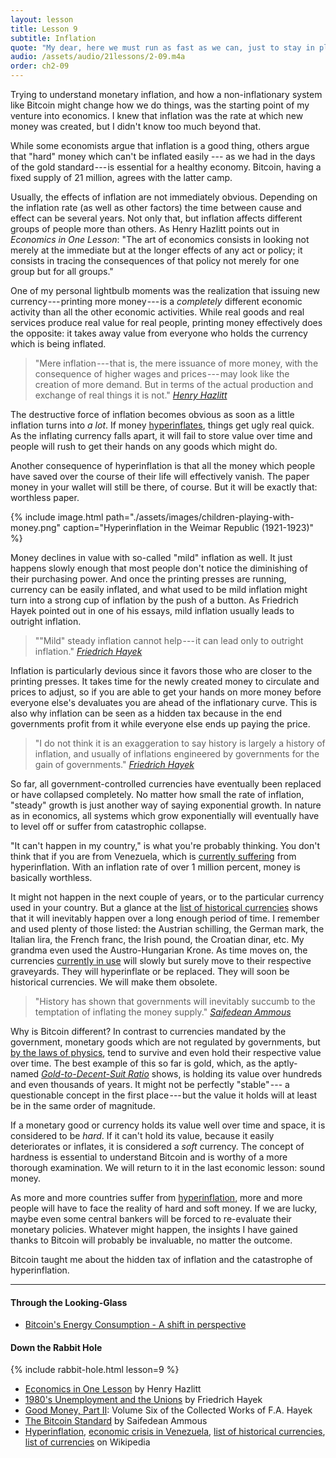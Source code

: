 ```yaml
---
layout: lesson
title: Lesson 9
subtitle: Inflation
quote: "My dear, here we must run as fast as we can, just to stay in place. And if you wish to go anywhere you must run twice as fast as that."
audio: /assets/audio/21lessons/2-09.m4a
order: ch2-09
---
```


Trying to understand monetary inflation, and how a non-inflationary
system like Bitcoin might change how we do things, was the starting
point of my venture into economics. I knew that inflation was the rate
at which new money was created, but I didn't know too much beyond that.

While some economists argue that inflation is a good thing, others argue
that "hard" money which can't be inflated easily --- as we had in the
days of the gold standard --- is essential for a healthy economy.
Bitcoin, having a fixed supply of 21 million, agrees with the latter
camp.

Usually, the effects of inflation are not immediately obvious. Depending
on the inflation rate (as well as other factors) the time between cause
and effect can be several years. Not only that, but inflation affects
different groups of people more than others. As Henry Hazlitt points out
in *Economics in One Lesson*: "The art of economics consists in looking
not merely at the immediate but at the longer effects of any act or
policy; it consists in tracing the consequences of that policy not
merely for one group but for all groups."

One of my personal lightbulb moments was the realization that issuing
new currency --- printing more money --- is a *completely* different
economic activity than all the other economic activities. While real
goods and real services produce real value for real people, printing
money effectively does the opposite: it takes away value from everyone
who holds the currency which is being inflated.

> "Mere inflation --- that is, the mere issuance of more money, with the
> consequence of higher wages and prices --- may look like the creation
> of more demand. But in terms of the actual production and exchange of
> real things it is not."
> <cite>[Henry Hazlitt]</cite>

The destructive force of inflation becomes obvious as soon as a little
inflation turns into *a lot*. If money [hyperinflates], things get ugly
real quick. As the inflating currency falls apart, it will fail to store
value over time and people will rush to get their hands on any goods
which might do.

Another consequence of hyperinflation is that all the money which people
have saved over the course of their life will effectively vanish. The
paper money in your wallet will still be there, of course. But it will
be exactly that: worthless paper.


{% include image.html path="./assets/images/children-playing-with-money.png" caption="Hyperinflation in the Weimar Republic (1921-1923)" %}

Money declines in value with so-called "mild" inflation as well. It
just happens slowly enough that most people don't notice the diminishing
of their purchasing power. And once the printing presses are running,
currency can be easily inflated, and what used to be mild inflation
might turn into a strong cup of inflation by the push of a button. As
Friedrich Hayek pointed out in one of his essays, mild inflation usually
leads to outright inflation.

> ""Mild" steady inflation cannot help --- it can lead only to outright
> inflation."
> <cite>[Friedrich Hayek][inflation cannot help]</cite>

Inflation is particularly devious since it favors those who are closer
to the printing presses. It takes time for the newly created money to
circulate and prices to adjust, so if you are able to get your hands on
more money before everyone else's devaluates you are ahead of the
inflationary curve. This is also why inflation can be seen as a hidden
tax because in the end governments profit from it while everyone else
ends up paying the price.

> "I do not think it is an exaggeration to say history is largely a
> history of inflation, and usually of inflations engineered by
> governments for the gain of governments."
> <cite>[Friedrich Hayek][history of inflation]</cite>

So far, all government-controlled currencies have eventually been
replaced or have collapsed completely. No matter how small the rate of
inflation, "steady" growth is just another way of saying exponential
growth. In nature as in economics, all systems which grow exponentially
will eventually have to level off or suffer from catastrophic collapse.

"It can't happen in my country," is what you're probably thinking. You
don't think that if you are from Venezuela, which is [currently
suffering][wiki-venezuela] from hyperinflation. With an inflation rate of over 1 million
percent, money is basically worthless.

It might not happen in the next couple of years, or to the particular
currency used in your country. But a glance at the [list of historical
currencies] shows that it will inevitably happen over a long enough period of
time. I remember and used plenty of those listed: the Austrian
schilling, the German mark, the Italian lira, the French franc, the
Irish pound, the Croatian dinar, etc. My grandma even used the
Austro-Hungarian Krone. As time moves on, the currencies [currently in
use] will slowly but surely move to their respective graveyards. They
will hyperinflate or be replaced. They will soon be historical
currencies. We will make them obsolete.

> "History has shown that governments will inevitably succumb to the
> temptation of inflating the money supply."
> <cite>[Saifedean Ammous][The Bitcoin Standard]</cite>

Why is Bitcoin different? In contrast to currencies mandated by the government,
monetary goods which are not regulated by governments, but [by the laws of
physics][energy], tend to survive and even hold their respective value over
time. The best example of this so far is gold, which, as the aptly-named
[*Gold-to-Decent-Suit Ratio*] shows, is holding its value over hundreds and even
thousands of years. It might not be perfectly "stable" --- a questionable
concept in the first place --- but the value it holds will at least be in the
same order of magnitude.

If a monetary good or currency holds its value well over time and space,
it is considered to be *hard*. If it can't hold its value, because it
easily deteriorates or inflates, it is considered a *soft* currency. The
concept of hardness is essential to understand Bitcoin and is worthy of
a more thorough examination. We will return to it in the last economic
lesson: sound money.

As more and more countries suffer from [hyperinflation][hyperinflates],
more and more people will have to face the reality of hard and soft
money. If we are lucky, maybe even some central bankers will be forced
to re-evaluate their monetary policies. Whatever might happen, the
insights I have gained thanks to Bitcoin will probably be invaluable, no
matter the outcome.

Bitcoin taught me about the hidden tax of inflation and the catastrophe
of hyperinflation.

---

#### Through the Looking-Glass

- [Bitcoin's Energy Consumption - A shift in perspective][energy]

#### Down the Rabbit Hole

{% include rabbit-hole.html lesson=9 %}

- [Economics in One Lesson][Henry Hazlitt] by Henry Hazlitt
- [1980's Unemployment and the Unions][unions] by Friedrich Hayek
- [Good Money, Part II][good-money]: Volume Six of the Collected Works of F.A. Hayek
- [The Bitcoin Standard] by Saifedean Ammous
- [Hyperinflation][hyperinflates], [economic crisis in Venezuela][wiki-venezuela], [list of historical currencies], [list of currencies][currently in use] on Wikipedia

<!-- Through the Looking-Glass  -->
[energy]: https://dergigi.com/2018/06/10/bitcoin-s-energy-consumption/

[unions]: https://books.google.com/books/about/1980s_unemployment_and_the_unions.html?id=xM9CAQAAIAAJ
[good-money]: https://books.google.com/books?id=l_A1vVIaYBYC

[Henry Hazlitt]: https://mises.org/library/economics-one-lesson
[hyperinflates]: https://en.wikipedia.org/wiki/Hyperinflation
[inflation cannot help]: https://books.google.com/books?id=zZu3AAAAIAAJ&dq=%22only+while+it+accelerates%22&focus=searchwithinvolume&q=%22steady+inflation+cannot+help%22
[history of inflation]: https://books.google.com/books?id=l_A1vVIaYBYC&pg=PA142&dq=%22history+is+largely+a+history+of+inflation%22&hl=en&sa=X&ved=0ahUKEwi90NDLrdnfAhUprVkKHUx1CmIQ6AEIKjAA#v=onepage&q=%22history%20is%20largely%20a%20history%20of%20inflation%22&f=false
[wiki-venezuela]: https://en.wikipedia.org/wiki/Crisis_in_Venezuela#Economic_crisis
[list of historical currencies]: https://en.wikipedia.org/wiki/List_of_historical_currencies
[currently in use]: https://en.wikipedia.org/wiki/List_of_currencies
[*Gold-to-Decent-Suit Ratio*]: https://www.businesswire.com/news/home/20110819005774/en/History-Shows-Price-Ounce-Gold-Equals-Price
[The Bitcoin Standard]: https://thesaifhouse.wordpress.com/book/

<!-- Wikipedia -->
[alice]: https://en.wikipedia.org/wiki/Alice%27s_Adventures_in_Wonderland
[carroll]: https://en.wikipedia.org/wiki/Lewis_Carroll
